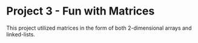 # Project 3 - Fun with Matrices

This project utilized matrices in the form of both 2-dimensional arrays and linked-lists.
